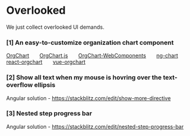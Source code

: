 # Overlooked

We just collect overlooked UI demands.

### [1]  An easy-to-customize organization chart component
[OrgChart](https://github.com/dabeng/OrgChart)&emsp;&emsp;[OrgChart.js](https://github.com/dabeng/OrgChart.js)&emsp;&emsp;[OrgChart-WebComponents](https://github.com/dabeng/OrgChart-Webcomponents)&emsp;&emsp;[ng-chart](https://github.com/dabeng/ng-orgchart)&emsp;&emsp;[react-orgchart](https://github.com/dabeng/react-orgchart)&emsp;&emsp;[vue-orgchart](https://github.com/dabeng/vue-orgchart)

### [2]  Show all text when my mouse is hovring over the text-overflow ellipsis
Angular solution - https://stackblitz.com/edit/show-more-directive


### [3]  Nested step progress bar
Angular solution - https://stackblitz.com/edit/nested-step-progress-bar
